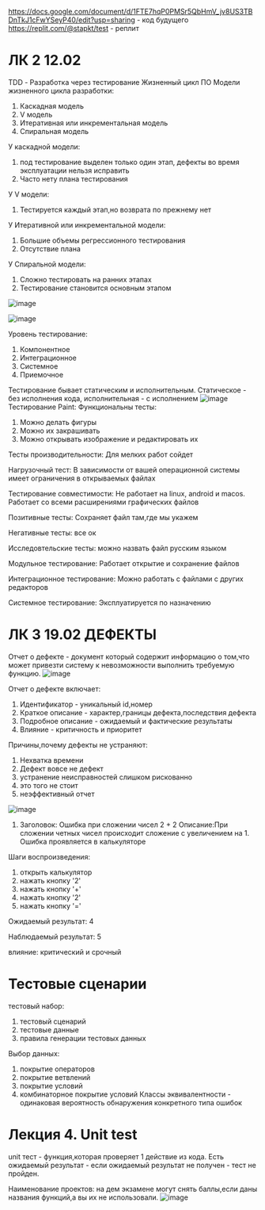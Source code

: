 
https://docs.google.com/document/d/1FTE7hqP0PMSr5QbHmV_jv8US3TBDnTkJ1cFwYSeyP40/edit?usp=sharing - код будущего
https://replit.com/@stapkt/test - реплит
# ЛК 2 12.02 
TDD - Разработка через тестирование
Жизненный цикл ПО
Модели жизненного цикла разработки:
1. Каскадная модель
2. V модель
3. Итеративная или инкрементальная модель
4. Спиральная модель

У каскадной модели:
1. под тестирование выделен только один этап, дефекты во время эксплуатации нельзя исправить
2. Часто нету плана тестирования

У V модели:
1. Тестируется каждый этап,но возврата по прежнему нет

У Итеративной или инкрементальной модели:
1. Большие объемы регрессионного тестирования
2. Отсутствие плана

У Спиральной модели:
1. Сложно тестировать на ранних этапах
2. Тестирование становится основным этапом

![image](https://github.com/zdarova69/USMONOVNN-IS21/assets/113101818/ec621b89-1d12-401d-bba7-8a1fa6c90c0f)

![image](https://github.com/zdarova69/USMONOVNN-IS21/assets/113101818/661fcb18-809b-4600-a761-993fca584251)

Уровень тестирование:
1. Компонентное
2. Интеграционное
3. Системное
4. Приемочное

Тестирование бывает статическим и исполнительным. Статическое - без исполнения кода, исполнительная - с исполнением
![image](https://github.com/zdarova69/USMONOVNN-IS21/assets/113101818/f731b349-0fa0-45cc-88fb-de15d65a7de1)
Тестирование Paint:
Функциональны тесты:
1. Можно делать фигуры
2. Можно их закрашивать
3. Можно открывать изображение и редактировать их

Тесты производительности:
Для мелких работ сойдет

Нагрузочный тест:
В зависимости от вашей операционной системы имеет ограничения в открываемых файлах

Тестирование совместимости:
Не работает на linux, android и macos. Работает со всеми расширениями графических файлов

Позитивные тесты:
Сохраняет файл там,где мы укажем

Негативные тесты:
все ок

Исследовтельские тесты:
можно назвать файл русским языком

Модульное тестирование:
Работает открытие и сохранение файлов

Интеграционное тестирование:
Можно работать с файлами с других редакторов

Системное тестирование:
Эксплуатируется по назначению
# ЛК 3 19.02 ДЕФЕКТЫ
Отчет о дефекте - документ который содержит информацию о том,что может привезти систему к невозможности выполнить требуемую функцию.
![image](https://github.com/zdarova69/USMONOVNN-IS21/assets/113101818/25a82163-e92d-4556-bfdf-a69fa2963e9c)

Отчет о дефекте включает:
1. Идентификатор - уникальный id,номер
2. Краткое описание - характер,границы дефекта,последствия дефекта
3. Подробное описание - ожидаемый и фактические результаты
4. Влияние - критичность и приоритет

Причины,почему дефекты не устраняют:
1. Нехватка времени
2. Дефект вовсе не дефект
3. устранение неисправностей слишком рискованно
4. это того не стоит
5. неэффективный отчет

![image](https://github.com/zdarova69/USMONOVNN-IS21/assets/113101818/dd50346d-63d9-48a2-9770-9c93b59456f0)
1. Заголовок: Ошибка при сложении чисел 2 + 2
Описание:При сложении четных чисел происходит сложение с увеличением на 1. Ошибка проявляется в калькуляторе

Шаги воспроизведения:
1. открыть калькулятор
2. нажать кнопку '2'
3. нажать кнопку '+'
4. нажать кнопку '2'
5. нажать кнопку '='

Ожидаемый результат: 4

Наблюдаемый результат: 5

влияние: критический и срочный

# Тестовые сценарии
тестовый набор:
1. тестовый сценарий
2. тестовые данные
3. правила генерации тестовых данных

Выбор данных:
1. покрытие операторов
3. покрытие ветвлений
4. покрытие условий
5. комбинаторное покрытие условий
Классы эквивалентности - одинаковая вероятность обнаружения конкретного типа ошибок


# Лекция 4. Unit test

unit тест - функция,которая проверяет 1 действие из кода. Есть ожидаемый результат - если ожидаемый результат не получен - тест не пройден.

Наименование проектов:
на дем экзамене могут снять баллы,если даны названия функций,а вы их не использовали.
![image](https://github.com/zdarova69/USMONOVNN-IS21/assets/113101818/c46159e6-3d38-4ffc-a04b-644a4f198d00)

